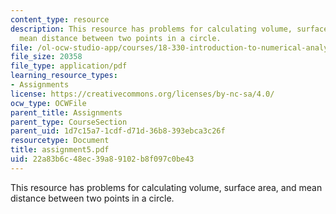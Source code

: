 ```yaml
---
content_type: resource
description: This resource has problems for calculating volume, surface area, and
  mean distance between two points in a circle.
file: /ol-ocw-studio-app/courses/18-330-introduction-to-numerical-analysis-spring-2004/22a83b6c48ec39a89102b8f097c0be43_assignment5.pdf
file_size: 20358
file_type: application/pdf
learning_resource_types:
- Assignments
license: https://creativecommons.org/licenses/by-nc-sa/4.0/
ocw_type: OCWFile
parent_title: Assignments
parent_type: CourseSection
parent_uid: 1d7c15a7-1cdf-d71d-36b8-393ebca3c26f
resourcetype: Document
title: assignment5.pdf
uid: 22a83b6c-48ec-39a8-9102-b8f097c0be43
---
```

This resource has problems for calculating volume, surface area, and mean distance between two points in a circle.
